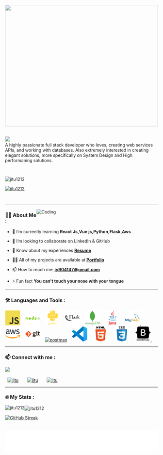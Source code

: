 <div align="center">
  <img src="https://media.giphy.com/media/dWesBcTLavkZuG35MI/giphy.gif" width="100%" height="400" />
</div>


<div style="display: flex; justify-content: space-around;" >
<div>

<br/><img src="https://readme-typing-svg.herokuapp.com?font=Architects+Daughter&amp;color=000000&amp;size=30&amp;lines=Hey!+👋+It's+Jitu+Yadav!;Learning+Full+stack+developer+...;" style="max-width: 100%;">
<br/>
A highly passionate full stack developer who loves, creating  web services APIs, and working with databases. Also extremely interested in creating elegant solutions, more specifically on System Design and High performaning solutions.

</div>
</div>
<br>
<p align="left"> <img src="https://komarev.com/ghpvc/?username=jitu1212&label=Profile%20views&color=0e75b6&style=flat" alt="jitu1212" /> </p>

<p align="left"> <a href="https://github.com/ryo-ma/github-profile-trophy"><img src="https://github-profile-trophy.vercel.app/?username=jitu1212" alt="jitu1212" /></a> </p>
<br>

---

<div>
    <img align="right" alt="Coding" width="400" src="https://i.pinimg.com/originals/18/a4/94/18a4949fc9c8067172d3b96e302e7097.gif">
</div>

### :woman_technologist: About Me :
 
- 🌱 I’m currently learning **React Js,Vue js,Python,Flask,Aws**

- 👯 I’m looking to collaborate on LinkedIn & GitHub

- 📄 Know about my experiences [**Resume**](https://drive.google.com/file/d/1PVm7dDZJBdbYHORSeJk-cHywLNYH2wDT/view?usp=share_link)

- 👨‍💻 All of my projects are available at [**Portfolio**](https://stunning-sunflower-d6975f.netlify.app/)

- 📫 How to reach me: **jy904147@gmail.com**

- ⚡ Fun fact **You can't touch your nose with your tongue**

---

### :hammer_and_wrench: Languages and Tools :
<p align="left">
     <a href="https://www.javascript.com/" target="_blank" rel="noreferrer"><img src="https://github.com/devicons/devicon/blob/master/icons/javascript/javascript-original.svg" title="Js" alt=" Js" width="50" height="50"/></a>&nbsp;   &nbsp;
      <a href="https://nodejs.org/en" target="_blank" rel="noreferrer"><img src="https://github.com/devicons/devicon/blob/master/icons/nodejs/nodejs-plain-wordmark.svg" title="NODE Js" alt="NODE Js" width="50" height="50"/></a>&nbsp;   &nbsp;
      <a href="https://www.python.org/" target="_blank" rel="noreferrer"><img src="https://github.com/devicons/devicon/blob/master/icons/python/python-plain-wordmark.svg" title="Python" alt="Python" width="50" height="50"/></a>&nbsp;   &nbsp;
       <a href="https://flask.palletsprojects.com/" target="_blank" rel="noreferrer"><img src="https://github.com/devicons/devicon/blob/master/icons/flask/flask-original-wordmark.svg" title="Flask" alt="Flask" width="50" height="50"/></a>&nbsp;   &nbsp;
    <a href="https://www.mongodb.com/" target="_blank" rel="noreferrer"><img src="https://github.com/devicons/devicon/blob/master/icons/mongodb/mongodb-plain-wordmark.svg" title="MongoDB" alt="MongoDB" width="50" height="50"/></a>&nbsp;   &nbsp;
    <a href="https://www.java.com" target="_blank" rel="noreferrer"><img src="https://github.com/devicons/devicon/blob/master/icons/java/java-original-wordmark.svg" title="Java" alt="Java" width="50" height="50"/></a>&nbsp;   &nbsp;
<a href="https://www.mysql.com/" target="_blank" rel="noreferrer"> <img src="https://github.com/devicons/devicon/blob/master/icons/mysql/mysql-original-wordmark.svg" title="MySQL"  alt="MySQL" width="50" height="50"/> </a>&nbsp;   &nbsp;
<a href="https://aws.amazon.com" target="_blank" rel="noreferrer"> <img src="https://raw.githubusercontent.com/devicons/devicon/master/icons/amazonwebservices/amazonwebservices-original-wordmark.svg" alt="aws" width="50" height="50"/></a>&nbsp;   &nbsp;
<a href="https://git-scm.com/" target="_blank" rel="noreferrer"><img src="https://github.com/devicons/devicon/blob/master/icons/git/git-original-wordmark.svg" title="Git" alt="Git" width="50" height="50"/></a>&nbsp;   &nbsp;
<a href="https://postman.com" target="_blank" rel="noreferrer"> <img src="https://www.vectorlogo.zone/logos/getpostman/getpostman-icon.svg" alt="postman" width="50"   height="50"/></a>&nbsp;   &nbsp;
<a target="_blank" rel="noopener noreferrer" href="https://raw.githubusercontent.com/github/explore/80688e429a7d4ef2fca1e82350fe8e3517d3494d/topics/visual-studio-code/visual-studio-code.png"><img  alt="Visual Studio Code" src="https://raw.githubusercontent.com/github/explore/80688e429a7d4ef2fca1e82350fe8e3517d3494d/topics/visual-studio-code/visual-studio-code.png" width="50" height="50" style="max-width: 100%;"></a> &nbsp;   &nbsp;
<a target="_blank" rel="noopener noreferrer" href="https://raw.githubusercontent.com/devicons/devicon/master/icons/html5/html5-original-wordmark.svg"><img src="https://raw.githubusercontent.com/devicons/devicon/master/icons/html5/html5-original-wordmark.svg" alt="html5" width="50" height="50" style="max-width: 100%;"></a>  &nbsp;   &nbsp;
  <a target="_blank" rel="noopener noreferrer" href="https://raw.githubusercontent.com/devicons/devicon/master/icons/css3/css3-original-wordmark.svg"><img src="https://raw.githubusercontent.com/devicons/devicon/master/icons/css3/css3-original-wordmark.svg" alt="css3" width="50" height="50" style="max-width: 100%;"></a>  &nbsp;   &nbsp;
<a href="https://getbootstrap.com" target="_blank" rel="noreferrer"> <img src="https://raw.githubusercontent.com/devicons/devicon/master/icons/bootstrap/bootstrap-plain-wordmark.svg" alt="bootstrap" width="50" height="50"/> </a> &nbsp;   &nbsp;

</p>

---
### :mailbox: Connect with me :

<img src="https://raw.githubusercontent.com/ShahriarShafin/ShahriarShafin/main/Assets/handshake.gif" width="100px" style="max-width: 100%;"><br>

<p align="left"; style="display: flex;justify-content: space-evenly;width: 40%;">
<a href="https://www.linkedin.com/in/jitu-yadav-b58110145/" target="blank"><img align="center" src="https://raw.githubusercontent.com/rahuldkjain/github-profile-readme-generator/master/src/images/icons/Social/linked-in-alt.svg" alt="jitu" height="40" width="50" /></a>&nbsp;   &nbsp;
<a href="https://www.hackerrank.com/jy904147?hr_r=1" target="blank"><img align="center" src="https://raw.githubusercontent.com/rahuldkjain/github-profile-readme-generator/master/src/images/icons/Social/hackerrank.svg" alt="jitu" height="40" width="50" /></a>&nbsp;   &nbsp;
<a href="https://leetcode.com/jituyadav/" target="blank"><img align="center" src="https://raw.githubusercontent.com/rahuldkjain/github-profile-readme-generator/master/src/images/icons/Social/leet-code.svg" alt="jitu" height="40" width="50" /></a>&nbsp;   &nbsp;

</p>

---

### :fire: My Stats :

<p><img align="left" src="https://github-readme-stats.vercel.app/api/top-langs?username=jitu1212&show_icons=true&locale=en&layout=compact&theme=vision-friendly-dark" alt="jitu1212" /></p>

<p><img align="center" src="https://github-readme-stats.vercel.app/api?username=jitu1212&show_icons=true&locale=en&layout=compact&theme=vision-friendly-dark" alt="jitu1212"/></p>

[![GitHub Streak](http://github-readme-streak-stats.herokuapp.com?user=jitu1212&theme=dark&background=000000)](https://git.io/streak-stats)

<!-- <img src="https://activity-graph.herokuapp.com/graph?username=jitu1212&theme=xcode"> -->

<code>
<a target="_blank" rel="noopener noreferrer" href="https://github.com/Kushal997-das/Kushal997-das/blob/master/Profile%20generator/marquee.svg"><img align="center" height="70" alt="Thanks" width="100%" src="https://github.com/Kushal997-das/Kushal997-das/raw/master/Profile%20generator/marquee.svg" style="max-width: 100%;"></a>
</code>


